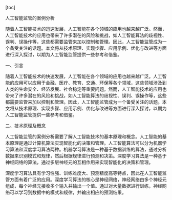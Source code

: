 
[toc]                    
                
                
人工智能监管的案例分析

随着人工智能技术的迅速发展，人工智能在各个领域的应用也越来越广泛。然而，人工智能技术的应用也带来了许多潜在的风险和挑战，如人工智能算法的歧视性、误判、误操作等，这些都需要监管来加以控制和管理。因此，人工智能监管成为一个备受关注的话题。本文将从技术原理、实现步骤、应用示例、优化与改进等方面进行深入探讨，以期为人工智能监管提供一些参考和借鉴。

一、引言

随着人工智能技术的快速发展，人工智能在各个领域的应用也越来越广泛。人工智能的应用可以应用于金融、医疗、教育、交通、环保等各个领域，这些领域涉及到人类的生命安全、经济发展、社会稳定等重要问题。然而，人工智能技术的应用也带来了许多潜在的风险和挑战，如人工智能算法的歧视性、误判、误操作等，这些都需要监管来加以控制和管理。因此，人工智能监管成为一个备受关注的话题。本文将从技术原理、实现步骤、应用示例、优化与改进等方面进行深入探讨，以期为人工智能监管提供一些参考和借鉴。

二、技术原理及概念

人工智能监管的案例分析需要了解人工智能技术的基本原理和概念。人工智能的基本原理是通过计算机算法实现智能化的决策和管理。人工智能算法可以分为机器学习算法和深度学习算法两种。机器学习算法是一种基于数据训练的算法，通过分析数据来识别模式和规律，然后根据规律进行预测和决策。深度学习算法是一种基于神经网络的算法，通过多层神经元的互相作用来实现智能化的决策和管理。

深度学习算法具有学习性强、训练难度大、预测精度高等特点，因此在人工智能监管方面有着广泛的应用。深度学习算法的核心是神经网络，神经网络由多个神经元组成，每个神经元接收多个输入并输出一个值。通过对大量数据进行训练，神经网络可以学习到数据中的模式和规律，并输出相应的预测结果。

